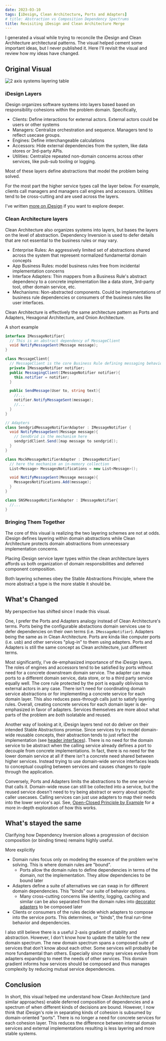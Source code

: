 ```yaml
---
date: 2023-03-10
tags: [iDesign, Clean Architecture, Ports and Adapters]
# title: Abstraction vs Composition Dependency Spectrums
title: Revisiting iDesign and Clean Architecture Merge
---
```


<!-- TODO: do a sweep for potentially confusing terms to link
- iDesign
- Clean ARch
- Dependency Inversion
- ports & adapters?
- domain -->
<!-- TODO: rename file according to final title -->
I generated a visual while trying to reconcile the iDesign and Clean Architecture architectural patterns. The visual helped cement some important ideas, but I never published it. Here I'll revisit the visual and review how my ideas have changed.
<!--more-->

## Original Visual

![2 axis systems layering table](../../static/post-media/SolidStructure-Refined/SolidStructureTable.png)

### iDesign Layers
iDesign organizes software systems into layers based based on responsibility cohesions within the problem domain. Specifically,
- Clients: Define interactions for external actors. External actors could be users or other systems
- Managers: Centralize orchestration and sequence. Managers tend to reflect usecase groups.
- Engines: Define interchangeable calculations
- Accessors: Hide external dependencies from the system, like data stores or 3rd-party APIs.
- Utilities: Centralize repeated non-domain concerns across other services, like pub-sub tooling or logging.

Most of these layers define abstractions that model the problem being solved.

For the most part the higher service types call the layer below. For example, clients call managers and managers call engines and accessors. Utilities tend to be cross-cutting and are used across the layers.

I've written [more on iDesign](../../posts/2020/2020-07-03-iDesign-Visual-Summary.md) if you want to explore deeper.

### Clean Architecture layers
Clean Architecture also organizes systems into layers, but bases the layers on the level of abstraction. Dependency Inversion is used to defer details that are not essential to the business rules or may vary.
- Enterprise Rules: An aggressively limited set of abstractions shared across the system that represent normalized fundamental domain concepts
- App Business Rules: model business rules free from incidental implementation concerns
- Interface Adapters: Thin mappers from a Business Rule's abstract dependency to a concrete implementation like a data store, 3rd-party tool, other domain service, etc.
- Mechanisms: Non-abstracted components. Could be implementations of business rule dependencies or consumers of the business rules like user interfaces.

Clean Architecture is effectively the same architecture pattern as Ports and Adapters, Hexagonal Architecture, and Onion Architecture.

A short example

```cs
interface IMessageNotifier{
  // This is an abstract dependency of MessageClient
  void NotifyMessageSent(Message message);
}

class MessageClient{
  // MessageClient is the core Business Rule defining messaging behavior
  private IMessageNotifier notifier;
  public MessagingClient(IMessageNotifier notifier){
    this.notifier = notifier;
  }

  public SendMessage(User to, string text){
    //...
    notifier.NotifyMessageSent(message);
    //...
  }
}

// Adapters
class SendgridMessageNotifierAdapter : IMessageNotifier {
  void NotifyMessageSent(Message message){
    // SendGrid is the mechanism here
    sendgridClient.Send([map message to sendgrid]);
  }
}

class MockMessageNotifierAdapter : IMessageNotifier{
  // here the mechanism an in-memory collection
  List<Message> MessagesNotifications = new List<Message>();

  void NotifyMessageSent(Message message){
    MessagesNotifications.Add(message);
  }
}

class SNSMessageNotifierAdapter : IMessageNotifier{
  //...
}
```

### Bringing Them Together

The core of this visual is realizing the two layering schemes are not at odds. 
iDesign defines layering within domain abstractions while Clean Architecture protects domain abstractions from unnecessary implementation concerns.

Placing iDesign service layer types within the clean architecture layers affords us both organization of domain responsibilities and deferred component composition.

Both layering schemes obey the Stable Abstractions Principle, where the more abstract a type is the more stable it should be.


## What's Changed

My perspective has shifted since I made this visual. 

One, I prefer the Ports and Adapters analogy instead of Clean Architecture's terms. Ports being the configurable abstactions domain services use to defer dependencies on their own terms (i.e. `IMessageNotifier`). Adapters being the same as in Clean Architecture. Ports are kinda like computer ports (i.e. usb) and other services "plug-in" to them using adapters. Ports and Adapters is still the same concept as Clean architecture, just different terms.

Most significantly, I've de-emphasized importance of the iDesign layers. The roles of engines and accessors tend to be satisfied by ports without need for a concrete downstream domain service. The adapter can map ports to a different domain service, data store, or to a third party service equally well. The core rule protected by the port is equally oblivious to external actors in any case. There isn't need for coordinating domain service abstractions or for implementing a concrete service for each domain layer. This also reduces pass-through calls just to satisfy layering rules. Overall, creating concrete services for each domain layer is de-emphasized in favor of adapters.
Services themselves are more about what parts of the problem are *both* isolatable and reused.

Another way of looking at it, iDesign layers tend not do deliver on their intended Stable Abstractions promise. Since services try to model domain-wide reusable concepts, their abstraction tends to just reflect the implementation (see [header interfaces](https://blog.ploeh.dk/2010/12/02/Interfacesarenotabstractions/#5003089a645f468bb76d44b61871bfdd)). There is no need for the domain service to be abstract when the calling service already defines a port to decouple from concrete implementations. In fact, there is no need for the lower domain service at all if there isn't a concrete need shared between higher services. Instead trying to use domain-wide service interfaces leads to conceptual coupling between services and causes changes to ripple through the application.

Conversely, Ports and Adapters limits the abstractions to the one service that calls it. Domain-wide reuse can still be collected into a service, but the reused service doesn't need to try being abstract or worry about specific caller usecases. Calling services can just use adapters to map their needs into the lower service's api. See, [Open-Closed Principle by Example](../../posts/Open-Closed-by-Example/2023-03-02-0-Intro-to-OCP.md) for a more in-depth exploration of how this works.

## What's stayed the same

Clarifying how Dependency Inversion allows a progression of decision composition (or binding times) remains highly useful.

More explicitly
- Domain rules focus only on modeling the essence of the problem we're solving. This is where domain rules are "bound".
  - Ports allow the domain rules to define dependencies in terms of the domain, not the implementation. They allow dependencies to be bound later
- Adapters define a suite of alternatives we can swap in for different domain dependencies. This "binds" our suite of behavior options.
  - Many cross-cutting concerns like identity, logging, caching and similar can be also separated from the domain rules into [decorator adapters](../../posts/Open-Closed-by-Example/2023-03-02-4-OCP-as-architecture.md#isolate-cross-cutting-concerns) to be composed later
- Clients or consumers of the rules decide which adapters to compose into the service ports. This determines, or "binds", the final run-time behavior and dependencies.

I also still believe there is a useful 2-axis gradient of stability and abstraction. However, I don't know how to update the table for the new domain spectrum. The new domain spectrum spans a composed suite of services that don't know about each other. Some services will probably be more fundamental than others. Especially since many services evolve from adapters expanding to meet the needs of other services. 
This domain gradient informs how services should be composed and thus manages complexity by reducing mutual service dependencies. 


## Conclusion

In short, this visual helped me understand how Clean Architecture (and similar approaches) enable deferred composition of dependencies and a spectrum of when different kinds of decisions are bound.
However, I now think that iDesign's role in separating kinds of cohesion is subsumed by domain-oriented "ports". There is no longer a need for concrete services for each cohesion layer. This reduces the difference between internal domain services and external implementations resulting is less layering and more stable systems.